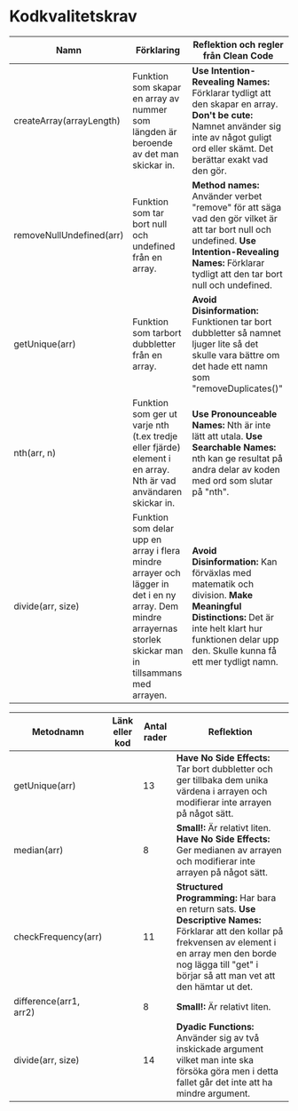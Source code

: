 # Kodkvalitetskrav

| Namn | Förklaring | Reflektion och regler från Clean Code |
|---|---|---|
| createArray(arrayLength) | Funktion som skapar en array av nummer som längden är beroende av det man skickar in. | **Use Intention-Revealing Names:** Förklarar tydligt att den skapar en array. **Don't be cute:** Namnet använder sig inte av något guligt ord eller skämt. Det berättar exakt vad den gör. | 
| removeNullUndefined(arr) | Funktion som tar bort null och undefined från en array. | **Method names:** Använder verbet "remove" för att säga vad den gör vilket är att tar bort null och undefined. **Use Intention-Revealing Names:** Förklarar tydligt att den tar bort null och undefined. | 
| getUnique(arr) | Funktion som tarbort dubbletter från en array. | **Avoid Disinformation:** Funktionen tar bort dubbletter så namnet ljuger lite så det skulle vara bättre om det hade ett namn som "removeDuplicates()" | 
| nth(arr, n) | Funktion som ger ut varje nth (t.ex tredje eller fjärde) element i en array. Nth är vad användaren skickar in. | **Use Pronounceable Names:** Nth är inte lätt att utala. **Use Searchable Names:** nth kan ge resultat på andra delar av koden med ord som slutar på "nth".| 
| divide(arr, size) | Funktion som delar upp en array i flera mindre arrayer och lägger in det i en ny array. Dem mindre arrayernas storlek skickar man in tillsammans med arrayen. | **Avoid Disinformation:** Kan förväxlas med matematik och division. **Make Meaningful Distinctions:** Det är inte helt klart hur funktionen delar upp den. Skulle kunna få ett mer tydligt namn. | 

| Metodnamn | Länk eller kod | Antal rader | Reflektion |
|---|---|---|---|
| getUnique(arr) |  | 13 | **Have No Side Effects:** Tar bort dubbletter och ger tillbaka dem unika värdena i arrayen och modifierar inte arrayen på något sätt. | 
| median(arr) |  | 8 | **Small!:** Är relativt liten. **Have No Side Effects:** Ger medianen av arrayen och modifierar inte arrayen på något sätt.|
| checkFrequency(arr) |  | 11 | **Structured Programming:** Har bara en return sats. **Use Descriptive Names:** Förklarar att den kollar på frekvensen av element i en array men den borde nog lägga till "get" i börjar så att man vet att den hämtar ut det. |
| difference(arr1, arr2) |  | 8 | **Small!:** Är relativt liten. |
| divide(arr, size) |  | 14 | **Dyadic Functions:** Använder sig av två inskickade argument vilket man inte ska försöka göra men i detta fallet går det inte att ha mindre argument. |
